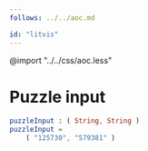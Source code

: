 ```yaml
---
follows: ../../aoc.md

id: "litvis"
---
```


@import "../../css/aoc.less"

# Puzzle input

```elm {l=hidden r}
puzzleInput : ( String, String )
puzzleInput =
    ( "125730", "579381" )
```
